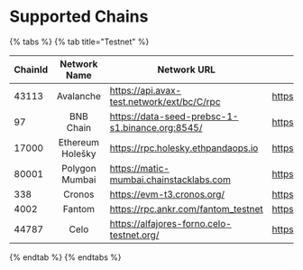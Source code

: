 # Supported Chains



{% tabs %}
{% tab title="Testnet" %}
<table><thead><tr><th width="99">ChainId</th><th width="118" align="center">Network Name</th><th width="287">Network URL</th><th>Explorer URL</th></tr></thead><tbody><tr><td>43113</td><td align="center">Avalanche</td><td><a href="https://api.avax-test.network/ext/bc/C/rpc">https://api.avax-test.network/ext/bc/C/rpc</a></td><td><a href="https://testnet.snowtrace.io">https://testnet.snowtrace.io<br></a></td></tr><tr><td>97</td><td align="center">BNB Chain</td><td><a href="https://data-seed-prebsc-1-s1.binance.org:8545/">https://data-seed-prebsc-1-s1.binance.org:8545/</a></td><td><a href="https://testnet.bscscan.com/">https://testnet.bscscan.com</a></td></tr><tr><td>17000</td><td align="center">Ethereum Holešky</td><td><a href="https://rpc.holesky.ethpandaops.io">https://rpc.holesky.ethpandaops.io</a></td><td><a href="https://holesky.etherscan.io/">https://holesky.etherscan.io</a></td></tr><tr><td>80001</td><td align="center">Polygon Mumbai</td><td><a href="https://matic-mumbai.chainstacklabs.com">https://matic-mumbai.chainstacklabs.com</a></td><td><a href="https://mumbai.polygonscan.com/">https://mumbai.polygonscan.com<br></a></td></tr><tr><td>338</td><td align="center">Cronos</td><td><a href="https://evm-t3.cronos.org/">https://evm-t3.cronos.org/</a></td><td><a href="https://testnet.cronoscan.com/">https://testnet.cronoscan.com</a></td></tr><tr><td>4002</td><td align="center">Fantom</td><td><a href="https://rpc.ankr.com/fantom_testnet">https://rpc.ankr.com/fantom_testnet</a></td><td><a href="https://testnet.ftmscan.com/">https://testnet.ftmscan.com/</a></td></tr><tr><td>44787</td><td align="center">Celo</td><td><a href="https://alfajores-forno.celo-testnet.org/">https://alfajores-forno.celo-testnet.org/</a></td><td><a href="https://explorer.celo.org/alfajores/">https://explorer.celo.org/alfajores/</a></td></tr></tbody></table>
{% endtab %}
{% endtabs %}
